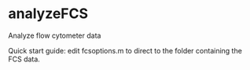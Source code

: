 # analyzeFCS
Analyze flow cytometer data


Quick start guide:
edit fcsoptions.m to direct to the folder containing the FCS data.
